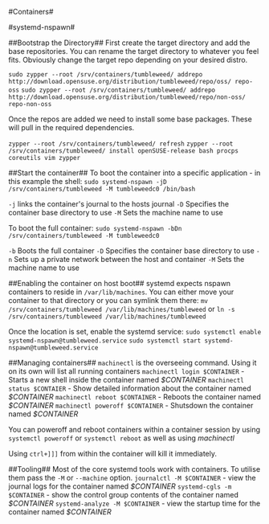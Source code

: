 #Containers#

#systemd-nspawn#

##Bootstrap the Directory##
First create the target directory and add the base repositories. You can rename the target directory to whatever you feel fits. Obviously change the target repo depending on your desired distro.

`sudo zypper --root /srv/containers/tumbleweed/ addrepo http://download.opensuse.org/distribution/tumbleweed/repo/oss/ repo-oss`
`sudo zypper --root /srv/containers/tumbleweed/ addrepo http://download.opensuse.org/distribution/tumbleweed/repo/non-oss/ repo-non-oss`

Once the repos are added we need to install some base packages. These will pull in the required dependencies.

`zypper --root /srv/containers/tumbleweed/ refresh`
`zypper --root /srv/containers/tumbleweed/ install openSUSE-release bash procps coreutils vim zypper`

##Start the container##
To boot the container into a specific application - in this example the shell:
`sudo systemd-nspawn -jD /srv/containers/tumbleweed -M tumbleweedc0 /bin/bash`

`-j` links the container's journal to the hosts journal
`-D` Specifies the container base directory to use
`-M` Sets the machine name to use

To boot the full container:
`sudo systemd-nspawn -bDn /srv/containers/tumbleweed -M tumbleweedc0`

`-b` Boots the full container
`-D` Specifies the container base directory to use
`-n` Sets up a private network between the host and container
`-M` Sets the machine name to use

##Enabling the container on host boot##
systemd expects nspawn containers to reside in `/var/lib/machines`. You can either move your container to that directory or you can symlink them there:
`mv /srv/containers/tumbleweed /var/lib/machines/tumbleweed`
or
`ln -s /srv/containers/tumbleweed /var/lib/machines/tumbleweed`

Once the location is set, enable the systemd service:
`sudo systemctl enable systemd-nspawn@tumbleweed.service`
`sudo systemctl start systemd-nspawn@tumbleweed.service`

##Managing containers##
`machinectl` is the overseeing command. Using it on its own will list all running containers
`machinectl login $CONTAINER` - Starts a new shell inside the container named _$CONTAINER_
`machinectl status $CONTAIER` - Show detailed information about the container named _$CONTAINER_
`machinectl reboot $CONTAINER` - Reboots the container named _$CONTAINER_
`machinectl poweroff $CONTAINER` - Shutsdown the container named _$CONTAINER_

You can poweroff and reboot containers within a container session by using `systemctl poweroff` or `systemctl reboot` as well as using _machinectl_

Using `ctrl+]]]` from within the container will kill it immediately.

##Tooling##
Most of the core systemd tools work with containers. To utilise them pass the `-M` or `--machine` option.
`journalctl -M $CONTAINER` - view the journal logs for the container named _$CONTAINER_
`systemd-cgls -m $CONTAINER` - show the control group contents of the container named _$CONTAINER_
`systemd-analyze -M $CONTAINER` - view the startup time for the container named _$CONTAINER_